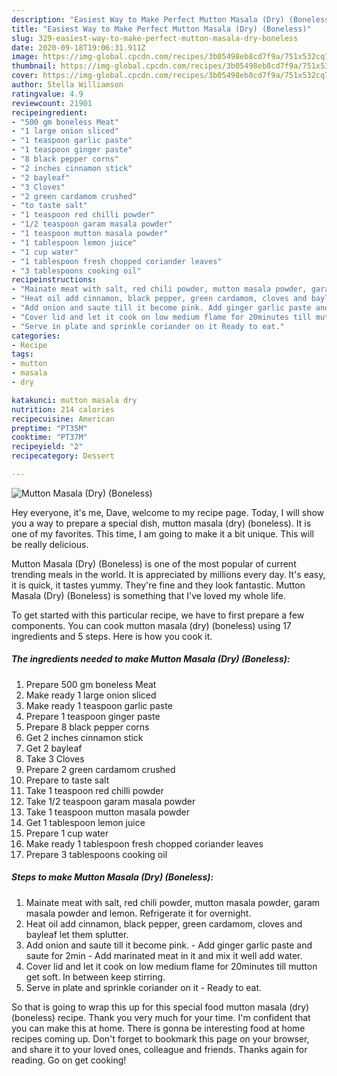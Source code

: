 ```yaml
---
description: "Easiest Way to Make Perfect Mutton Masala (Dry) (Boneless)"
title: "Easiest Way to Make Perfect Mutton Masala (Dry) (Boneless)"
slug: 329-easiest-way-to-make-perfect-mutton-masala-dry-boneless
date: 2020-09-18T19:06:31.911Z
image: https://img-global.cpcdn.com/recipes/3b05498eb8cd7f9a/751x532cq70/mutton-masala-dry-boneless-recipe-main-photo.jpg
thumbnail: https://img-global.cpcdn.com/recipes/3b05498eb8cd7f9a/751x532cq70/mutton-masala-dry-boneless-recipe-main-photo.jpg
cover: https://img-global.cpcdn.com/recipes/3b05498eb8cd7f9a/751x532cq70/mutton-masala-dry-boneless-recipe-main-photo.jpg
author: Stella Williamson
ratingvalue: 4.9
reviewcount: 21901
recipeingredient:
- "500 gm boneless Meat"
- "1 large onion sliced"
- "1 teaspoon garlic paste"
- "1 teaspoon ginger paste"
- "8 black pepper corns"
- "2 inches cinnamon stick"
- "2 bayleaf"
- "3 Cloves"
- "2 green cardamom crushed"
- "to taste salt"
- "1 teaspoon red chilli powder"
- "1/2 teaspoon garam masala powder"
- "1 teaspoon mutton masala powder"
- "1 tablespoon lemon juice"
- "1 cup water"
- "1 tablespoon fresh chopped coriander leaves"
- "3 tablespoons cooking oil"
recipeinstructions:
- "Mainate meat with salt, red chili powder, mutton masala powder, garam masala powder and lemon. Refrigerate it for overnight."
- "Heat oil add cinnamon, black pepper, green cardamom, cloves and bayleaf let them splutter."
- "Add onion and saute till it become pink. Add ginger garlic paste and saute for 2min Add marinated meat in it and mix it well add water."
- "Cover lid and let it cook on low medium flame for 20minutes till mutton get soft. In between keep stirring."
- "Serve in plate and sprinkle coriander on it Ready to eat."
categories:
- Recipe
tags:
- mutton
- masala
- dry

katakunci: mutton masala dry 
nutrition: 214 calories
recipecuisine: American
preptime: "PT35M"
cooktime: "PT37M"
recipeyield: "2"
recipecategory: Dessert

---
```



![Mutton Masala (Dry) (Boneless)](https://img-global.cpcdn.com/recipes/3b05498eb8cd7f9a/751x532cq70/mutton-masala-dry-boneless-recipe-main-photo.jpg)

Hey everyone, it's me, Dave, welcome to my recipe page. Today, I will show you a way to prepare a special dish, mutton masala (dry) (boneless). It is one of my favorites. This time, I am going to make it a bit unique. This will be really delicious.



Mutton Masala (Dry) (Boneless) is one of the most popular of current trending meals in the world. It is appreciated by millions every day. It's easy, it is quick, it tastes yummy. They're fine and they look fantastic. Mutton Masala (Dry) (Boneless) is something that I've loved my whole life.


To get started with this particular recipe, we have to first prepare a few components. You can cook mutton masala (dry) (boneless) using 17 ingredients and 5 steps. Here is how you cook it.

<!--inarticleads1-->

##### The ingredients needed to make Mutton Masala (Dry) (Boneless):

1. Prepare 500 gm boneless Meat
1. Make ready 1 large onion sliced
1. Make ready 1 teaspoon garlic paste
1. Prepare 1 teaspoon ginger paste
1. Prepare 8 black pepper corns
1. Get 2 inches cinnamon stick
1. Get 2 bayleaf
1. Take 3 Cloves
1. Prepare 2 green cardamom crushed
1. Prepare to taste salt
1. Take 1 teaspoon red chilli powder
1. Take 1/2 teaspoon garam masala powder
1. Take 1 teaspoon mutton masala powder
1. Get 1 tablespoon lemon juice
1. Prepare 1 cup water
1. Make ready 1 tablespoon fresh chopped coriander leaves
1. Prepare 3 tablespoons cooking oil




<!--inarticleads2-->

##### Steps to make Mutton Masala (Dry) (Boneless):

1. Mainate meat with salt, red chili powder, mutton masala powder, garam masala powder and lemon. Refrigerate it for overnight.
1. Heat oil add cinnamon, black pepper, green cardamom, cloves and bayleaf let them splutter.
1. Add onion and saute till it become pink. - Add ginger garlic paste and saute for 2min - Add marinated meat in it and mix it well add water.
1. Cover lid and let it cook on low medium flame for 20minutes till mutton get soft. In between keep stirring.
1. Serve in plate and sprinkle coriander on it - Ready to eat.




So that is going to wrap this up for this special food mutton masala (dry) (boneless) recipe. Thank you very much for your time. I'm confident that you can make this at home. There is gonna be interesting food at home recipes coming up. Don't forget to bookmark this page on your browser, and share it to your loved ones, colleague and friends. Thanks again for reading. Go on get cooking!
